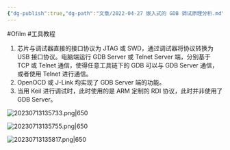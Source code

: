 ```yaml
---
{"dg-publish":true,"dg-path":"文章/2022-04-27 嵌入式的 GDB 调试原理分析.md","permalink":"/文章/2022-04-27 嵌入式的 GDB 调试原理分析/","dgEnableSearch":true}
---
```


#Ofilm #工具教程

1. 芯片与调试器直接的接口协议为 JTAG 或 SWD，通过调试器将协议转换为 USB 接口协议。电脑端运行 GDB Server 或 Telnet Server 端，分别基于 TCP 或 Telnet 通信，使得任意工具链下的 GDB 可以与 GDB Server 通信，或者使用 Telnet 进行通信。
2. OpenOCD 或 J-Link 均实现了 GDB Server 端的功能。
3. 当用 Keil 进行调试时，此时使用的是 ARM 定制的 RDI 协议，此时并非使用了 GDB Server。

![20230713135733.png|650](/img/user/0.Asset/resource/20230713135733.png)

![20230713135755.png|650](/img/user/0.Asset/resource/20230713135755.png)

![20230713135817.png|650](/img/user/0.Asset/resource/20230713135817.png)